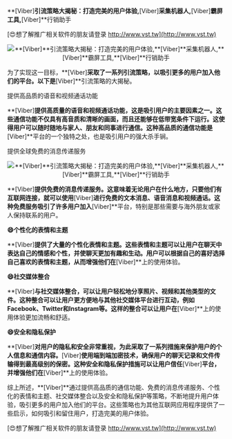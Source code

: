 **[Viber]**引流策略大揭秘：打造完美的用户体验,**[Viber]**采集机器人,**[Viber]**霸屏工具,**[Viber]**行销助手

[😍想了解推广相关软件的朋友请登录 http://www.vst.tw](http://www.vst.tw)

 <center><img src="https://vst.tw/MP4/tuiguang/png/7.png" alt="**[Viber]**引流策略大揭秘：打造完美的用户体验,**[Viber]**采集机器人,**[Viber]**霸屏工具,**[Viber]**行销助手"></center>

为了实现这一目标，**[Viber]**采取了一系列引流策略，以吸引更多的用户加入他们的平台。以下是**[Viber]**引流策略的大揭秘。

提供高品质的语音和视频通话功能

**[Viber]**提供高质量的语音和视频通话功能，这是吸引用户的主要因素之一。这些通信功能不仅具有高音质和清晰的画面，而且还能够在低带宽条件下运行。这使得用户可以随时随地与家人、朋友和同事进行通信。这种高品质的通信功能是**[Viber]**平台的一个独特之处，也是吸引用户的强大杀手锏。

提供全球免费的消息传递服务

 <center><img src="https://vst.tw/MP4/tuiguang/png/8.png" alt="**[Viber]**引流策略大揭秘：打造完美的用户体验,**[Viber]**采集机器人,**[Viber]**霸屏工具,**[Viber]**行销助手"></center>

**[Viber]**提供免费的消息传递服务。这意味着无论用户在什么地方，只要他们有互联网连接，就可以使用**[Viber]**进行免费的文本消息、语音消息和视频通话。这种免费服务吸引了许多用户加入**[Viber]**平台，特别是那些需要与海外朋友或家人保持联系的用户。

**😄个性化的表情和主题**

**[Viber]**提供了大量的个性化表情和主题。这些表情和主题可以让用户在聊天中表达自己的情感和个性，并使聊天更加有趣和生动。用户可以根据自己的喜好选择自己喜欢的表情和主题，从而增强他们在**[Viber]**上的使用体验。

**😄社交媒体整合**

**[Viber]**与社交媒体整合，可以让用户轻松地分享照片、视频和其他类型的文件。这种整合可以让用户更方便地与其他社交媒体平台进行互动，例如Facebook、Twitter和Instagram等。这样的整合可以让用户在**[Viber]**上的使用体验更加流畅和舒适。

**😄安全和隐私保护**

**[Viber]**对用户的隐私和安全非常重视，为此采取了一系列措施来保护用户的个人信息和通信内容。**[Viber]**使用端到端加密技术，确保用户的聊天记录和文件传输得到最高级别的保密。这种安全和隐私保护措施可以让用户信任**[Viber]**平台，并增强他们在**[Viber]**上的使用体验。

综上所述，**[Viber]**通过提供高品质的通信功能、免费的消息传递服务、个性化的表情和主题、社交媒体整合以及安全和隐私保护等策略，不断地提升用户体验，吸引更多的用户加入他们的平台。这些策略也为其他互联网应用程序提供了一些启示，如何吸引和留住用户，打造完美的用户体验。

[😍想了解推广相关软件的朋友请登录 http://www.vst.tw](http://www.vst.tw)



